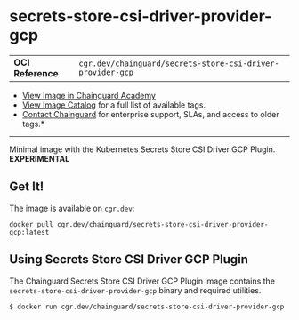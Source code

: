 <!--monopod:start-->
# secrets-store-csi-driver-provider-gcp
| | |
| - | - |
| **OCI Reference** | `cgr.dev/chainguard/secrets-store-csi-driver-provider-gcp` |


* [View Image in Chainguard Academy](https://edu.chainguard.dev/chainguard/chainguard-images/reference/secrets-store-csi-driver-provider-gcp/overview/)
* [View Image Catalog](https://console.enforce.dev/images/catalog) for a full list of available tags.
* [Contact Chainguard](https://www.chainguard.dev/chainguard-images) for enterprise support, SLAs, and access to older tags.*

---
<!--monopod:end-->

Minimal image with the Kubernetes Secrets Store CSI Driver GCP Plugin. **EXPERIMENTAL**

## Get It!

The image is available on `cgr.dev`:

```
docker pull cgr.dev/chainguard/secrets-store-csi-driver-provider-gcp:latest
```

<!--body:start-->
## Using Secrets Store CSI Driver GCP Plugin

The Chainguard Secrets Store CSI Driver GCP Plugin image contains the `secrets-store-csi-driver-provider-gcp` binary and required utilities.

```shell
$ docker run cgr.dev/chainguard/secrets-store-csi-driver-provider-gcp
```
<!--body:end-->